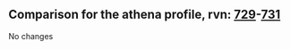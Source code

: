## Comparison for the athena profile, rvn: [729](https://github.com/PRO100KatYT/FortniteProfileRevisions/tree/main/profiles/athena/729%20athena.json)-[731](https://github.com/PRO100KatYT/FortniteProfileRevisions/tree/main/profiles/athena/731%20athena.json)

No changes
